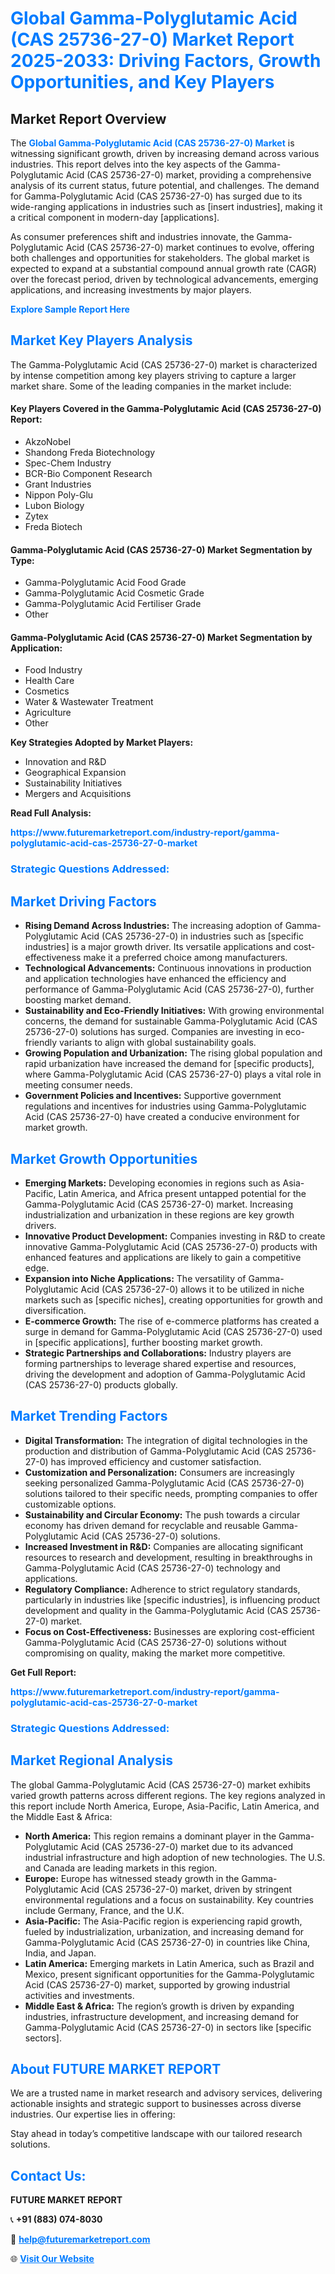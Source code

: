 <h1 style="color: #007BFF;">Global Gamma-Polyglutamic Acid (CAS 25736-27-0) Market Report 2025-2033: Driving Factors, Growth Opportunities, and Key Players</h1>

<section id="overview">
<h2>Market Report Overview</h2>
<p>The <a href="https://www.futuremarketreport.com/industry-report/gamma-polyglutamic-acid-cas-25736-27-0-market" style="color: #007BFF; text-decoration: none;"><strong>Global Gamma-Polyglutamic Acid (CAS 25736-27-0) Market</strong></a> is witnessing significant growth, driven by increasing demand across various industries. This report delves into the key aspects of the Gamma-Polyglutamic Acid (CAS 25736-27-0) market, providing a comprehensive analysis of its current status, future potential, and challenges. The demand for Gamma-Polyglutamic Acid (CAS 25736-27-0) has surged due to its wide-ranging applications in industries such as [insert industries], making it a critical component in modern-day [applications].</p>
<p>As consumer preferences shift and industries innovate, the Gamma-Polyglutamic Acid (CAS 25736-27-0) market continues to evolve, offering both challenges and opportunities for stakeholders. The global market is expected to expand at a substantial compound annual growth rate (CAGR) over the forecast period, driven by technological advancements, emerging applications, and increasing investments by major players.</p>
</section>

<section id="overview">
<p><a href="https://www.futuremarketreport.com/request-sample/reportId=83844" style="color: #007BFF; text-decoration: none;"><strong>Explore Sample Report Here</strong></a></p>
</section>

<section id="key-players">
<h2 style="color: #007BFF;">Market Key Players Analysis</h2>
<p>The Gamma-Polyglutamic Acid (CAS 25736-27-0) market is characterized by intense competition among key players striving to capture a larger market share. Some of the leading companies in the market include:</p>
<h4>Key Players Covered in the Gamma-Polyglutamic Acid (CAS 25736-27-0) Report:</h4>
<ul><li>AkzoNobel</li><li>Shandong Freda Biotechnology</li><li>Spec-Chem Industry</li><li>BCR-Bio Component Research</li><li>Grant Industries</li><li>Nippon Poly-Glu</li><li>Lubon Biology</li><li>Zytex</li><li>Freda Biotech</li></ul>
<h4>Gamma-Polyglutamic Acid (CAS 25736-27-0) Market Segmentation by Type:</h4>
<ul><li>Gamma-Polyglutamic Acid Food Grade</li><li>Gamma-Polyglutamic Acid Cosmetic Grade</li><li>Gamma-Polyglutamic Acid Fertiliser Grade</li><li>Other</li></ul>

<h4>Gamma-Polyglutamic Acid (CAS 25736-27-0) Market Segmentation by Application:</h4>
<ul><li>Food Industry</li><li>Health Care</li><li>Cosmetics</li><li>Water &amp; Wastewater Treatment</li><li>Agriculture</li><li>Other</li></ul>
<p><strong>Key Strategies Adopted by Market Players:</strong></p>
<ul>
<li>Innovation and R&D</li>
<li>Geographical Expansion</li>
<li>Sustainability Initiatives</li>
<li>Mergers and Acquisitions</li>
</ul>
</section>

<section>
<p><strong>Read Full Analysis: </strong></p><a href="https://www.futuremarketreport.com/industry-report/gamma-polyglutamic-acid-cas-25736-27-0-market" style="color: #007BFF; text-decoration: none;"><strong>https://www.futuremarketreport.com/industry-report/gamma-polyglutamic-acid-cas-25736-27-0-market</strong></a>
<h3 style="color: #007BFF;">Strategic Questions Addressed:</h3>
</section>

<section id="driving-factors">
<h2 style="color: #007BFF;">Market Driving Factors</h2>
<ul>
<li><strong>Rising Demand Across Industries:</strong> The increasing adoption of Gamma-Polyglutamic Acid (CAS 25736-27-0) in industries such as [specific industries] is a major growth driver. Its versatile applications and cost-effectiveness make it a preferred choice among manufacturers.</li>
<li><strong>Technological Advancements:</strong> Continuous innovations in production and application technologies have enhanced the efficiency and performance of Gamma-Polyglutamic Acid (CAS 25736-27-0), further boosting market demand.</li>
<li><strong>Sustainability and Eco-Friendly Initiatives:</strong> With growing environmental concerns, the demand for sustainable Gamma-Polyglutamic Acid (CAS 25736-27-0) solutions has surged. Companies are investing in eco-friendly variants to align with global sustainability goals.</li>
<li><strong>Growing Population and Urbanization:</strong> The rising global population and rapid urbanization have increased the demand for [specific products], where Gamma-Polyglutamic Acid (CAS 25736-27-0) plays a vital role in meeting consumer needs.</li>
<li><strong>Government Policies and Incentives:</strong> Supportive government regulations and incentives for industries using Gamma-Polyglutamic Acid (CAS 25736-27-0) have created a conducive environment for market growth.</li>
</ul>
</section>

<section id="growth-opportunities">
<h2 style="color: #007BFF;">Market Growth Opportunities</h2>
<ul>
<li><strong>Emerging Markets:</strong> Developing economies in regions such as Asia-Pacific, Latin America, and Africa present untapped potential for the Gamma-Polyglutamic Acid (CAS 25736-27-0) market. Increasing industrialization and urbanization in these regions are key growth drivers.</li>
<li><strong>Innovative Product Development:</strong> Companies investing in R&D to create innovative Gamma-Polyglutamic Acid (CAS 25736-27-0) products with enhanced features and applications are likely to gain a competitive edge.</li>
<li><strong>Expansion into Niche Applications:</strong> The versatility of Gamma-Polyglutamic Acid (CAS 25736-27-0) allows it to be utilized in niche markets such as [specific niches], creating opportunities for growth and diversification.</li>
<li><strong>E-commerce Growth:</strong> The rise of e-commerce platforms has created a surge in demand for Gamma-Polyglutamic Acid (CAS 25736-27-0) used in [specific applications], further boosting market growth.</li>
<li><strong>Strategic Partnerships and Collaborations:</strong> Industry players are forming partnerships to leverage shared expertise and resources, driving the development and adoption of Gamma-Polyglutamic Acid (CAS 25736-27-0) products globally.</li>
</ul>
</section>

<section id="trending-factors">
<h2 style="color: #007BFF;">Market Trending Factors</h2>
<ul>
<li><strong>Digital Transformation:</strong> The integration of digital technologies in the production and distribution of Gamma-Polyglutamic Acid (CAS 25736-27-0) has improved efficiency and customer satisfaction.</li>
<li><strong>Customization and Personalization:</strong> Consumers are increasingly seeking personalized Gamma-Polyglutamic Acid (CAS 25736-27-0) solutions tailored to their specific needs, prompting companies to offer customizable options.</li>
<li><strong>Sustainability and Circular Economy:</strong> The push towards a circular economy has driven demand for recyclable and reusable Gamma-Polyglutamic Acid (CAS 25736-27-0) solutions.</li>
<li><strong>Increased Investment in R&D:</strong> Companies are allocating significant resources to research and development, resulting in breakthroughs in Gamma-Polyglutamic Acid (CAS 25736-27-0) technology and applications.</li>
<li><strong>Regulatory Compliance:</strong> Adherence to strict regulatory standards, particularly in industries like [specific industries], is influencing product development and quality in the Gamma-Polyglutamic Acid (CAS 25736-27-0) market.</li>
<li><strong>Focus on Cost-Effectiveness:</strong> Businesses are exploring cost-efficient Gamma-Polyglutamic Acid (CAS 25736-27-0) solutions without compromising on quality, making the market more competitive.</li>
</ul>
</section>

<section>
<p><strong>Get Full Report: </strong></p><a href="https://www.futuremarketreport.com/industry-report/gamma-polyglutamic-acid-cas-25736-27-0-market" style="color: #007BFF; text-decoration: none;"><strong>https://www.futuremarketreport.com/industry-report/gamma-polyglutamic-acid-cas-25736-27-0-market</strong></a>
<h3 style="color: #007BFF;">Strategic Questions Addressed:</h3>
</section>


<section id="regional-analysis">
<h2 style="color: #007BFF;">Market Regional Analysis</h2>
<p>The global Gamma-Polyglutamic Acid (CAS 25736-27-0) market exhibits varied growth patterns across different regions. The key regions analyzed in this report include North America, Europe, Asia-Pacific, Latin America, and the Middle East & Africa:</p>
<ul>
<li><strong>North America:</strong> This region remains a dominant player in the Gamma-Polyglutamic Acid (CAS 25736-27-0) market due to its advanced industrial infrastructure and high adoption of new technologies. The U.S. and Canada are leading markets in this region.</li>
<li><strong>Europe:</strong> Europe has witnessed steady growth in the Gamma-Polyglutamic Acid (CAS 25736-27-0) market, driven by stringent environmental regulations and a focus on sustainability. Key countries include Germany, France, and the U.K.</li>
<li><strong>Asia-Pacific:</strong> The Asia-Pacific region is experiencing rapid growth, fueled by industrialization, urbanization, and increasing demand for Gamma-Polyglutamic Acid (CAS 25736-27-0) in countries like China, India, and Japan.</li>
<li><strong>Latin America:</strong> Emerging markets in Latin America, such as Brazil and Mexico, present significant opportunities for the Gamma-Polyglutamic Acid (CAS 25736-27-0) market, supported by growing industrial activities and investments.</li>
<li><strong>Middle East & Africa:</strong> The region’s growth is driven by expanding industries, infrastructure development, and increasing demand for Gamma-Polyglutamic Acid (CAS 25736-27-0) in sectors like [specific sectors].</li>
</ul>
</section>

<footer>
<h2 style="color: #007BFF;">About FUTURE MARKET REPORT</h2>
<p>We are a trusted name in market research and advisory services, delivering actionable insights and strategic support to businesses across diverse industries. Our expertise lies in offering:</p>

<p>Stay ahead in today’s competitive landscape with our tailored research solutions.</p>

<h2 style="color: #007BFF;">Contact Us:</h2>
<p><strong>FUTURE MARKET REPORT</strong></p>
<p>📞 <strong>+91 (883) 074-8030</strong></p>
<p>📧 <strong><a href="mailto:help@futuremarketreport.com" style="color: #007BFF;">help@futuremarketreport.com</a></strong></p>
<p>🌐 <strong><a href="https://www.futuremarketreport.com/" style="color: #007BFF;">Visit Our Website</a></strong></p>
</footer>